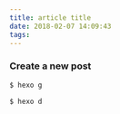 ```yaml
---
title: article title
date: 2018-02-07 14:09:43
tags:
---
```


### Create a new post

``` bash
$ hexo g
```

``` bash
$ hexo d
```
